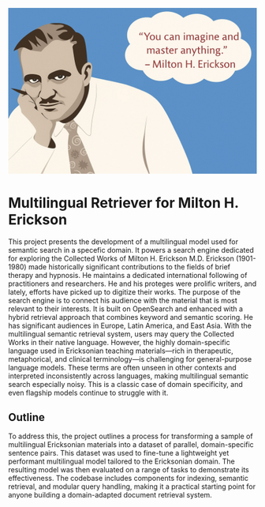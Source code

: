 ![Project Banner](images/banner.jpg)

# Multilingual Retriever for Milton H. Erickson

This project presents the development of a multilingual model used for semantic search in a specefic domain. It powers a search engine dedicated for exploring the Collected Works of Milton H. Erickson M.D. Erickson (1901-1980) made historically significant contributions to the fields of brief therapy and hypnosis. He maintains a dedicated international following of practitioners and researchers. He and his proteges were prolific writers, and lately, efforts have picked up to digitize their works. The purpose of the search engine is to connect his audience with the material that is most relevant to their interests. It is built on OpenSearch and enhanced with a hybrid retrieval approach that combines keyword and semantic scoring. He has significant audiences in Europe, Latin America, and East Asia. With the multilingual semantic retrieval system, users may query the Collected Works in their native language. However, the highly domain-specific language used in Ericksonian teaching materials—rich in therapeutic, metaphorical, and clinical terminology—is challenging for general-purpose language models. These terms are often unseen in other contexts and interpreted inconsistently across languages, making multilingual semantic search especially noisy. This is a classic case of domain specificity, and even flagship models continue to struggle with it.


## Outline

To address this, the project outlines a process for transforming a sample of multilingual Ericksonian materials into a dataset of parallel, domain-specific sentence pairs. This dataset was used to fine-tune a lightweight yet performant multilingual model tailored to the Ericksonian domain. The resulting model was then evaluated on a range of tasks to demonstrate its effectiveness. The codebase includes components for indexing, semantic retrieval, and modular query handling, making it a practical starting point for anyone building a domain-adapted document retrieval system.